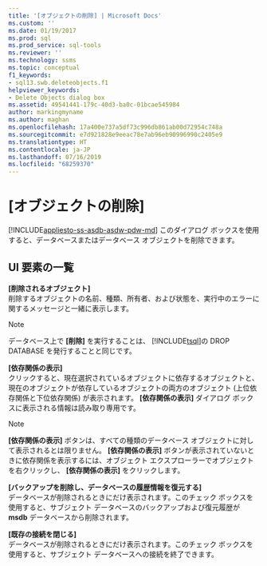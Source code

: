 ```yaml
---
title: '[オブジェクトの削除] | Microsoft Docs'
ms.custom: ''
ms.date: 01/19/2017
ms.prod: sql
ms.prod_service: sql-tools
ms.reviewer: ''
ms.technology: ssms
ms.topic: conceptual
f1_keywords:
- sql13.swb.deleteobjects.f1
helpviewer_keywords:
- Delete Objects dialog box
ms.assetid: 49541441-179c-40d3-ba0c-01bcae545984
author: markingmyname
ms.author: maghan
ms.openlocfilehash: 17a400e737a5df73c996db861ab00d72954c748a
ms.sourcegitcommit: e7d921828e9eeac78e7ab96eb90996990c2405e9
ms.translationtype: HT
ms.contentlocale: ja-JP
ms.lasthandoff: 07/16/2019
ms.locfileid: "68259370"
---
```

# <a name="delete-objects"></a>[オブジェクトの削除]
[!INCLUDE[appliesto-ss-asdb-asdw-pdw-md](../../includes/appliesto-ss-asdb-asdw-pdw-md.md)]
このダイアログ ボックスを使用すると、データベースまたはデータベース オブジェクトを削除できます。  
  
## <a name="uielement-list"></a>UI 要素の一覧  
**[削除されるオブジェクト]**  
削除するオブジェクトの名前、種類、所有者、および状態を、実行中のエラーに関するメッセージと一緒に表示します。  
  
> [!NOTE]  
> データベース上で **[削除]** を実行することは、 [!INCLUDE[tsql](../../includes/tsql-md.md)]の DROP DATABASE を発行することと同じです。  
  
**[依存関係の表示]**  
クリックすると、現在選択されているオブジェクトに依存するオブジェクトと、現在のオブジェクトが依存しているオブジェクトの両方のオブジェクト (上位依存関係と下位依存関係) が表示されます。 **[依存関係の表示]** ダイアログ ボックスに表示される情報は読み取り専用です。  
  
> [!NOTE]  
> **[依存関係の表示]** ボタンは、すべての種類のデータベース オブジェクトに対して表示されるとは限りません。 **[依存関係の表示]** ボタンが表示されていないときに依存関係を表示するには、オブジェクト エクスプローラーでオブジェクトを右クリックし、 **[依存関係の表示]** をクリックします。  
  
**[バックアップを削除し、データベースの履歴情報を復元する]**  
データベースが削除されるときにだけ表示されます。このチェック ボックスを使用すると、サブジェクト データベースのバックアップおよび復元履歴が **msdb** データベースから削除されます。  
  
**[既存の接続を閉じる]**  
データベースが削除されるときにだけ表示されます。このチェック ボックスを使用すると、サブジェクト データベースへの接続を終了できます。  
  
